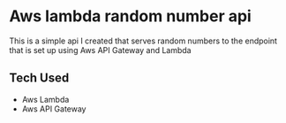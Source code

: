 # Aws lambda random number api
This is a simple api I created that serves random numbers to the endpoint that is set up using Aws API Gateway and Lambda

## Tech Used
- Aws Lambda
- Aws API Gateway

![]()